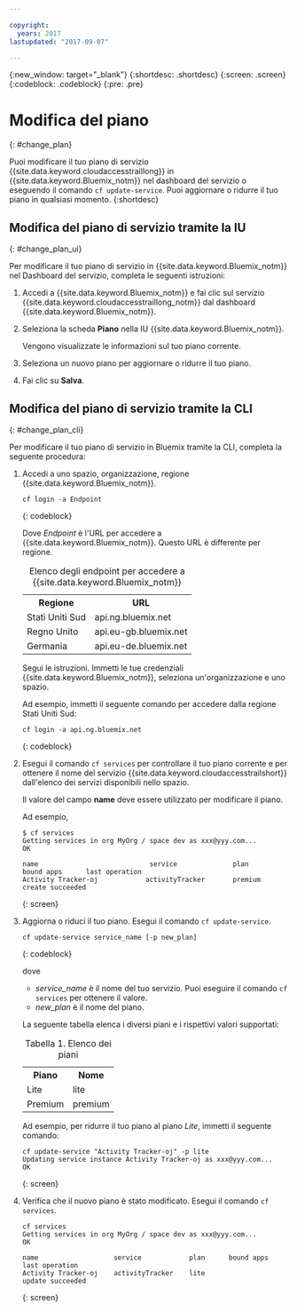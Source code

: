 ```yaml
---

copyright:
  years: 2017
lastupdated: "2017-09-07"

---
```


{:new_window: target="_blank"}
{:shortdesc: .shortdesc}
{:screen: .screen}
{:codeblock: .codeblock}
{:pre: .pre}


# Modifica del piano
{: #change_plan}

Puoi modificare il tuo piano di servizio {{site.data.keyword.cloudaccesstraillong}}
in {{site.data.keyword.Bluemix_notm}} nel dashboard del servizio o eseguendo il comando `cf update-service`. Puoi aggiornare o ridurre il tuo piano in qualsiasi momento.
{:shortdesc}

## Modifica del piano di servizio tramite la IU
{: #change_plan_ui}

Per modificare il tuo piano di servizio in {{site.data.keyword.Bluemix_notm}} nel Dashboard del servizio, completa le seguenti istruzioni:

1. Accedi a {{site.data.keyword.Bluemix_notm}} e fai clic sul servizio {{site.data.keyword.cloudaccesstraillong_notm}} dal dashboard
{{site.data.keyword.Bluemix_notm}}. 
    
2. Seleziona la scheda **Piano** nella IU {{site.data.keyword.Bluemix_notm}}.

    Vengono visualizzate le informazioni sul tuo piano corrente.
	
3. Seleziona un nuovo piano per aggiornare o ridurre il tuo piano. 

4. Fai clic su **Salva**.



## Modifica del piano di servizio tramite la CLI 
{: #change_plan_cli}

Per modificare il tuo piano di servizio in Bluemix tramite la CLI, completa la seguente procedura:

1. Accedi a uno spazio, organizzazione, regione {{site.data.keyword.Bluemix_notm}}. 

    ```
    cf login -a Endpoint
    ```
    {: codeblock}
	
	Dove *Endpoint* è l'URL per accedere a {{site.data.keyword.Bluemix_notm}}. Questo URL è differente per regione.
	
	<table>
	    <caption>Elenco degli endpoint per accedere a {{site.data.keyword.Bluemix_notm}}</caption>
		<tr>
		  <th>Regione</th>
		  <th>URL</th>
		</tr>
		<tr>
		  <td>Stati Uniti Sud</td>
		  <td>api.ng.bluemix.net</td>
		</tr>
		<tr>
		  <td>Regno Unito</td>
		  <td>api.eu-gb.bluemix.net</td>
		</tr>
		<tr>
		  <td>Germania</td>
		  <td>api.eu-de.bluemix.net</td>
		</tr>
	</table>

    Segui le istruzioni. Immetti le tue credenziali {{site.data.keyword.Bluemix_notm}}, seleziona un'organizzazione e uno spazio. 

    Ad esempio, immetti il seguente comando per accedere dalla regione Stati Uniti Sud:
	
	```
	cf login -a api.ng.bluemix.net
	```
	{: codeblock}
	
2. Esegui il comando `cf services` per controllare il tuo piano corrente e per ottenere il nome del servizio {{site.data.keyword.cloudaccesstrailshort}}
dall'elenco dei servizi disponibili nello spazio. 

    Il valore del campo **name** deve essere utilizzato per modificare il piano. 

    Ad esempio,
	
	```
	$ cf services
    Getting services in org MyOrg / space dev as xxx@yyy.com...
    OK
    
    name                            service              plan          bound apps      last operation
    Activity Tracker-oj            activityTracker       premium                       create succeeded
    ```
	{: screen}
    
3. Aggiorna o riduci il tuo piano. Esegui il comando `cf update-service`.
    
	```
	cf update-service service_name [-p new_plan]
	```
	{: codeblock}
	
	dove 
	
	* *service_name* è il nome del tuo servizio. Puoi eseguire il comando `cf services` per ottenere il valore.
	* *new_plan* è il nome del piano.
	
	La seguente tabella elenca i diversi piani e i rispettivi valori supportati: 
	
	<table>
	  <caption>Tabella 1. Elenco dei piani</caption>
	  <tr>
	    <th>Piano</th>
	    <th>Nome</th>
	  </tr>
	  <tr>
	    <td>Lite</td>
	    <td>lite</td>
	  </tr>
	  <tr>
	    <td>Premium</td>
	    <td>premium</td>
	  </tr>
	</table>
	
	Ad esempio, per ridurre il tuo piano al piano *Lite*, immetti il seguente comando:
	
	```
	cf update-service "Activity Tracker-oj" -p lite
    Updating service instance Activity Tracker-oj as xxx@yyy.com...
    OK
	```
	{: screen}

4. Verifica che il nuovo piano è stato modificato. Esegui il comando `cf services`.

    ```
	cf services
    Getting services in org MyOrg / space dev as xxx@yyy.com...
    OK

    name                   service            plan      bound apps   last operation
    Activity Tracker-oj    activityTracker    lite                   update succeeded
	```
	{: screen}






